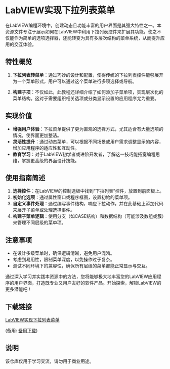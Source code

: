 # LabVIEW实现下拉列表菜单

在LabVIEW编程环境中，创建动态且功能丰富的用户界面是其强大特性之一。本资源文件专注于展示如何在LabVIEW中利用下拉列表控件来扩展其功能，使之不仅能作为简单的选项选择器，还能转变为具有多层次结构的菜单系统，从而提升应用的交互体验。

## 特性概览

1. **下拉列表转菜单**：通过巧妙的设计和配置，使得传统的下拉列表控件能够展开为一个菜单形式，用户可以通过这个菜单进行多项选择或导航。

2. **构建子项**：不仅如此，此教程还详细介绍了如何添加子菜单项，实现层次化的菜单结构。这对于需要组织相关选项或分类显示设置的应用程序尤为重要。

## 实现价值

- **增强用户体验**：下拉菜单提供了更为直观的选择方式，尤其适合有大量选项的情况，使界面更加整洁。
- **灵活性提升**：通过动态菜单，可以根据不同场景或用户需求调整显示的内容，增加应用程序的适应性和互动性。
- **教育学习**：对于LabVIEW初学者或进阶开发者，了解这一技巧能拓宽编程思维，掌握更高级的界面设计技能。

## 使用指南简述

1. **选择控件**：在LabVIEW的控制选板中找到“下拉列表”控件，放置到前面板上。
2. **初始化选项**：通过属性窗口或程序框图，设置初始的菜单项。
3. **自定义事件处理**：通过编写事件结构，响应下拉动作，并在此基础上添加代码来展开子菜单或处理选择事件。
4. **构建子菜单逻辑**：使用分支（如CASE结构）和数据结构（可能涉及数组或簇）来管理不同层级的菜单项。

## 注意事项

- 在设计多级菜单时，确保逻辑清晰，避免用户混淆。
- 考虑到易用性，限制菜单深度，以免操作过于复杂。
- 测试不同环境下的兼容性，确保所有层级的菜单都能正常显示与交互。

通过深入学习并实践本资源中的方法，您将能够极大地丰富您的LabVIEW应用程序的用户界面，打造既专业又用户友好的软件产品。开始探索，解锁LabVIEW的更多潜能吧！

## 下载链接
[LabVIEW实现下拉列表菜单](https://pan.quark.cn/s/1e07e41a49f8) 

(备用: [备用下载](https://pan.baidu.com/s/1Fwxu8g-kwv-spJMcn7BifQ?pwd=1234))

## 说明

该仓库仅用于学习交流，请勿用于商业用途。
